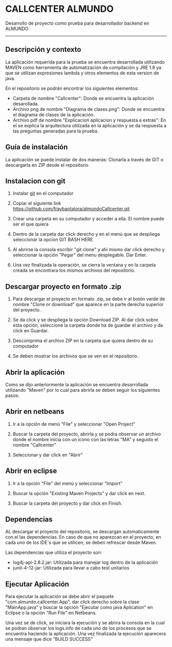CALLCENTER ALMUNDO
==================
Desarrollo de proyecto como prueba para desarrollador backend en ALMUNDO

---------------------

Descripción y contexto
----------------------

La aplicación requerida para la prueba  se encuentra desarrollada utilizando MAVEN como  herramienta de automatización de compilación y JRE 1.8 ya que se utilizan expresiones lambda y otros elementos de esta version de java.

En el repositorio se podrán encontrar los siguientes elementos:

- Carpeta de nombre "Callcenter": Donde se encuentra la aplicación desarollada.
- Archivo png de nombre "Diagrama de clases.png": Donde se encuentra el diagrama de clases de la aplicación.
- Archivo pdf de nombre "Explicacion aplicacion y respuesta a extras": En el se explica la arquitectura utilizada en la aplicación y se da respuesta a las preguntas generadas para la prueba.


Guía de instalación
--------------------
La aplicación se puede instalar de dos maneras: Clonarla a través de GIT o descargarla en ZIP desde el repositorio


Instalacion con git
-----------------
1. Instalar [git](https://git-scm.com/downloads) en el computador

2. Copiar el siguiente link https://github.com/fraybaotalora/almundoCallcenter.git 

3. Crear una carpeta en su computador y acceder a ella. El nombre puede ser el que quiera

4. Dentro de la carpeta dar click derecho y en el menú que se despliega seleccionar la opcion GIT BASH HERE

5. Al abrirse la consola escribir "git clone" y ahi mismo dar click derecho y seleccionar la opción "Pegar" del menu desplegable. Dar Enter.

6. Una vez finalizada la operación, se cierra la ventana y en la carpeta creada se encontrara los mismos archivos del repositorio.

Descargar proyecto en formato .zip
----------------

1. Para descargar el proyecto en formato .zip, se debe ir al botón verde de nombre  "Clone or download" que aparece en la parte derecha superior del proyecto.

2. Se da click y se despliega la opción Download ZIP. Al dar click sobre esta opción, seleccione la carpeta donde ha de guardar el archivo y da click en Guardar.

3. Descomprima el archivo ZIP en la carpeta que quiera dentro de su computador 

4. Se deben mostrar los archivos que se ven en el repositorio.


Abrir la aplicación
------------------

Como se dijo anteriormente la aplicación se encuentra desarrollada utilizando "Maven" por lo cual para abrirla se deben seguir los siguientes pasos:

Abrir en netbeans
--------------

1. Ir a la opción de menú "File" y seleccionar "Open Project"

2. Buscar la carpeta del proyecto, abrirla y se podra observar un archivo donde el nombre inicia con un icono con las letras "MA" y seguido el nombre "Callcenter"

3. Seleccionar y dar click en "Abrir"


Abrir en eclipse
--------------------

1. Ir a la opción "File" del menú y seleccionar "Import"

2. Buscar la opción "Existing Maven Projects" y dar click en next.

3. Buscar la carpeta del proyecto y dar click en Finish.

Dependencias
---------------

AL descargar el proyecto del repositorio, se descargan automaticamente con el las dependencias. En caso de que no aparezcan en el proyecto, en cada uno de los IDE´s que se utilicen, se deben refrescar desde Maven.

Las dependencias que utiliza el proyecto son:

- log4j-api-2.8.2.jar: Utilizada para manejar log dentro de la aplicación
- junit-4-12-jar: Utilizada para llevar a cabo test unitarios


Ejecutar Aplicación
-------------------

Para ejecutar la aplicación se debe abrir el paquete "com.almundo.callcenter.App", dar click derecho sobre la clase "MainApp.java" y buscar la opción "Ejecutar como java Aplication" en Eclipse o la opción "Run File" en Netbeans.

Una vez se de click, se iniciara la ejecución y se abrira la consola en la cual se podran observar los logs.info de cada uno de los procesos que se encuentra haciendo la aplicación. Una vez finalizada la ejecución aparecera una mensaje que dice "BUILD SUCCESS"


